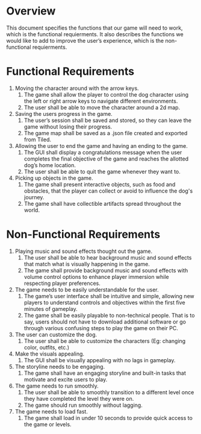 # Overview
This document specifies the functions that our game will need to work, which is the functional requierments. It also describes the functions we would like to add to improve the user’s experience, which is the non-functional requierments.

# Functional Requirements
1. Moving the character around with the arrow keys.
   1. The game shall allow the player to control the dog character using the left or right arrow keys to navigate different environments.
   2. The user shall be able to move the character around a 2d map.
2. Saving the users progress in the game.
   1. The user’s session shall be saved and stored, so they can leave the game without losing their progress.
   2. The game map shall be saved as a .json file created and exported from Tiled.
3. Allowing the user to end the game and having an ending to the game.
   1. The GUI shall display a congratulations message when the user completes the final objective of the game and reaches the allotted dog’s home location.
   2. The user shall be able to quit the game whenever they want to.
4. Picking up objects in the game.
   1. The game shall present interactive objects, such as food and obstacles, that the player can collect or avoid to influence the dog's journey.
   2. The game shall have collectible artifacts spread throughout the world.

# Non-Functional Requirements
1. Playing music and sound effects thought out the game.
   1. The user shall be able to hear background music and sound effects that match what is visually happening in the game.
   2. The game shall provide background music and sound effects with volume control options to enhance player immersion while respecting player preferences.
2. The game needs to be easily understandable for the user.
   1. The game’s user interface shall be intuitive and simple, allowing new players to understand controls and objectives within the first five minutes of gameplay.
   2. The game shall be easily playable to non-technical people. That is to say, users should not have to download additional software or go through various confusing steps to play the game on their PC.
3. The user can customize the dog.
   1. The user shall be able to customize the characters (Eg: changing color, outfits, etc.)
4. Make the visuals appealing.
   1. The GUI shall be visually appealing with no lags in gameplay. 
5. The storyline needs to be engaging.
   1. The game shall have an engaging storyline and built-in tasks that motivate and excite users to play. 
6. The game needs to run smoothly.
   1. The user shall be able to smoothly transition to a different level once they have completed the level they were on.
   2. The game should run smoothly without lagging.
7. The game needs to load fast.
   1. The game shall load in under 10 seconds to provide quick access to the game or levels.
